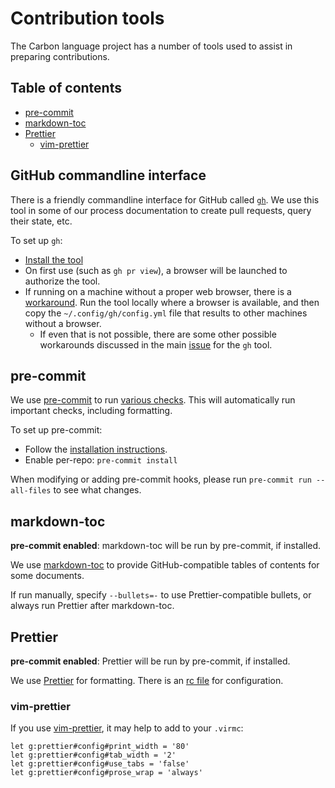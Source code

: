 # Contribution tools

<!--
Part of the Carbon Language project, under the Apache License v2.0 with LLVM
Exceptions. See /LICENSE for license information.
SPDX-License-Identifier: Apache-2.0 WITH LLVM-exception
-->

The Carbon language project has a number of tools used to assist in preparing
contributions.

## Table of contents

<!-- toc -->

- [pre-commit](#pre-commit)
- [markdown-toc](#markdown-toc)
- [Prettier](#prettier)
  - [vim-prettier](#vim-prettier)

<!-- tocstop -->

## GitHub commandline interface

There is a friendly commandline interface for GitHub called
[`gh`](https://cli.github.com). We use this tool in some of our process
documentation to create pull requests, query their state, etc.

To set up `gh`:

- [Install the tool](https://cli.github.com/manual/installation)
- On first use (such as `gh pr view`), a browser will be launched to authorize
  the tool.
- If running on a machine without a proper web browser, there is a
  [workaround](https://github.com/cli/cli/issues/297#issuecomment-587708363).
  Run the tool locally where a browser is available, and then copy the
  `~/.config/gh/config.yml` file that results to other machines without a
  browser.
  - If even that is not possible, there are some other possible workarounds
    discussed in the main [issue](https://github.com/cli/cli/issues/297) for the
    `gh` tool.

## pre-commit

We use [pre-commit](https://pre-commit.com) to run
[various checks](/.pre-commit-config.yaml). This will automatically run
important checks, including formatting.

To set up pre-commit:

- Follow the [installation instructions](https://pre-commit.com/#installation).
- Enable per-repo: `pre-commit install`

When modifying or adding pre-commit hooks, please run
`pre-commit run --all-files` to see what changes.

## markdown-toc

**pre-commit enabled**: markdown-toc will be run by pre-commit, if installed.

We use [markdown-toc](https://github.com/jonschlinkert/markdown-toc) to provide
GitHub-compatible tables of contents for some documents.

If run manually, specify `--bullets=-` to use Prettier-compatible bullets, or
always run Prettier after markdown-toc.

## Prettier

**pre-commit enabled**: Prettier will be run by pre-commit, if installed.

We use [Prettier](https://prettier.io/) for formatting. There is an
[rc file](/.prettierrc) for configuration.

### vim-prettier

If you use [vim-prettier](https://github.com/prettier/vim-prettier), it may help
to add to your `.virmc`:

```
let g:prettier#config#print_width = '80'
let g:prettier#config#tab_width = '2'
let g:prettier#config#use_tabs = 'false'
let g:prettier#config#prose_wrap = 'always'
```
